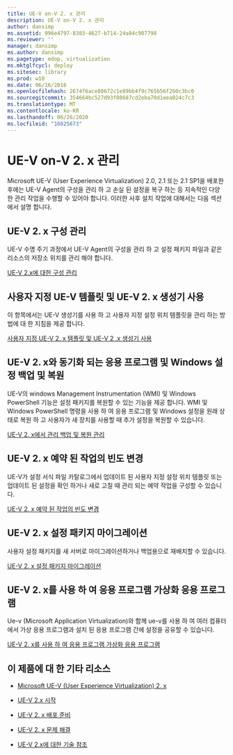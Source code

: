 ```yaml
---
title: UE-V on-V 2. x 관리
description: UE-V on-V 2. x 관리
author: dansimp
ms.assetid: 996e4797-8383-4627-b714-24a84c907798
ms.reviewer: ''
manager: dansimp
ms.author: dansimp
ms.pagetype: mdop, virtualization
ms.mktglfcycl: deploy
ms.sitesec: library
ms.prod: w10
ms.date: 06/16/2016
ms.openlocfilehash: 2674f6ace80672c1e89bb4f9c765b56f260c3bc0
ms.sourcegitcommit: 354664bc527d93f80687cd2eba70d1eea024c7c3
ms.translationtype: MT
ms.contentlocale: ko-KR
ms.lasthandoff: 06/26/2020
ms.locfileid: "10825673"
---
```

# UE-V on-V 2. x 관리


Microsoft UE-V (User Experience Virtualization) 2.0, 2.1 또는 2.1 SP1을 배포한 후에는 UE-V Agent의 구성을 관리 하 고 손실 된 설정을 복구 하는 등 지속적인 다양 한 관리 작업을 수행할 수 있어야 합니다. 이러한 사후 설치 작업에 대해서는 다음 섹션에서 설명 합니다.

## UE-V 2. x 구성 관리


UE-V 수명 주기 과정에서 UE-V Agent의 구성을 관리 하 고 설정 패키지 파일과 같은 리소스의 저장소 위치를 관리 해야 합니다.

[UE-V 2.x에 대한 구성 관리](manage-configurations-for-ue-v-2x-new-uevv2.md)

## 사용자 지정 UE-V 템플릿 및 UE-V 2. x 생성기 사용


이 항목에서는 UE-V 생성기를 사용 하 고 사용자 지정 설정 위치 템플릿을 관리 하는 방법에 대 한 지침을 제공 합니다.

[사용자 지정 UE-V 2. x 템플릿 및 UE-V 2 .x 생성기 사용](working-with-custom-ue-v-2x-templates-and-the-ue-v-2x-generator-new-uevv2.md)

## UE-V 2. x와 동기화 되는 응용 프로그램 및 Windows 설정 백업 및 복원


UE-V의 windows Management Instrumentation (WMI) 및 Windows PowerShell 기능은 설정 패키지를 복원할 수 있는 기능을 제공 합니다. WMI 및 Windows PowerShell 명령을 사용 하 여 응용 프로그램 및 Windows 설정을 원래 상태로 복원 하 고 사용자가 새 장치를 사용할 때 추가 설정을 복원할 수 있습니다.

[UE-V 2. x에서 관리 백업 및 복원 관리](manage-administrative-backup-and-restore-in-ue-v-2x-new-topic-for-21.md)

## UE-V 2. x 예약 된 작업의 빈도 변경


UE-V가 설정 서식 파일 카탈로그에서 업데이트 된 사용자 지정 설정 위치 템플릿 또는 업데이트 된 설정을 확인 하거나 새로 고칠 때 관리 되는 예약 작업을 구성할 수 있습니다.

[UE-V 2. x 예약 된 작업의 빈도 변경](changing-the-frequency-of-ue-v-2x-scheduled-tasks-both-uevv2.md)

## UE-V 2. x 설정 패키지 마이그레이션


사용자 설정 패키지를 새 서버로 마이그레이션하거나 백업용으로 재배치할 수 있습니다.

[UE-V 2. x 설정 패키지 마이그레이션](migrating-ue-v-2x-settings-packages-both-uevv2.md)

## UE-V 2. x를 사용 하 여 응용 프로그램 가상화 응용 프로그램


Ue-v (Microsoft Application Virtualization)와 함께 ue-v를 사용 하 여 여러 컴퓨터에서 가상 응용 프로그램과 설치 된 응용 프로그램 간에 설정을 공유할 수 있습니다.

[UE-V 2. x를 사용 하 여 응용 프로그램 가상화 응용 프로그램](using-ue-v-2x-with-application-virtualization-applications-both-uevv2.md)

## 이 제품에 대 한 기타 리소스


-   [Microsoft UE-V (User Experience Virtualization) 2. x](index.md)

-   [UE-V 2.x 시작](get-started-with-ue-v-2x-new-uevv2.md)

-   [UE-V 2. x 배포 준비](prepare-a-ue-v-2x-deployment-new-uevv2.md)

-   [UE-V 2. x 문제 해결](troubleshooting-ue-v-2x-both-uevv2.md)

-   [UE-V 2.x에 대한 기술 참조](technical-reference-for-ue-v-2x-both-uevv2.md)






 

 





